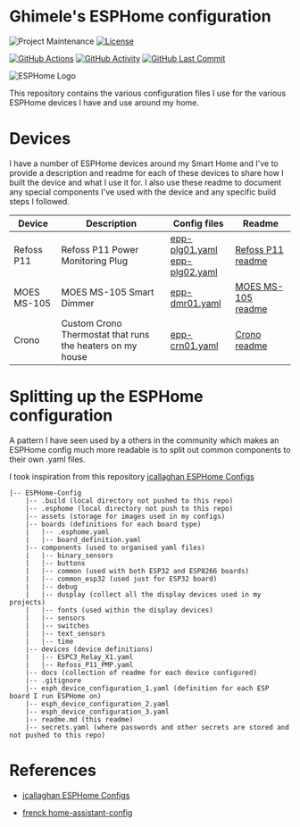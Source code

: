 # Ghimele's ESPHome configuration

![Project Maintenance][maintenance-shield]
[![License][license-shield]](LICENSE)

[![GitHub Actions][actions-shield]][actionci]
[![GitHub Activity][commits-shield]][commits]
[![GitHub Last Commit][last-commit-shield]][commits]

![ESPHome Logo](https://esphome.io/_images/logo-text.png)


This repository contains the various configuration files I use for the various ESPHome devices I have and use around my home.

# Devices
I have a number of ESPHome devices around my Smart Home and I've to provide a description and readme for each of these devices to share how I built the device and what I use it for. I also use these readme to document any special components I've used with the device and any specific build steps I followed.

| Device | Description | Config files | Readme |
|--------|-------------|--------------|--------|
| Refoss P11 | Refoss P11 Power Monitoring Plug |[epp-plg01.yaml](/epp-plg01.yaml)<br>[epp-plg02.yaml](/epp-plg01.yaml)| [Refoss P11 readme](docs/Refoss_P11.md)|
| MOES MS-105 | MOES MS-105 Smart Dimmer |[epp-dmr01.yaml](/epp-dmr01.yaml)| [MOES MS-105 readme](docs/Moes_MS-105.md)|
| Crono | Custom Crono Thermostat that runs the heaters on my house  |[epp-crn01.yaml](/epp-crn01.yaml)| [Crono readme](docs/Crono.md)|

# Splitting up the ESPHome configuration

A pattern I have seen used by a others in the community which makes an ESPHome config much more readable is to split out common components to their own .yaml files. 

I took inspiration from this repository [jcallaghan ESPHome Configs](https://github.com/jcallaghan/esphome-config/tree/main)

```
|-- ESPHome-Config
    |-- .build (local directory not pushed to this repo)
    |-- .esphome (local directory not push to this repo)
    |-- assets (storage for images used in my configs)
    |-- boards (definitions for each board type)
    |   |-- .esphome.yaml
    |   |-- board_definition.yaml
    |-- components (used to organised yaml files)
    |   |-- binary_sensors
    |   |-- buttons
    |   |-- common (used with both ESP32 and ESP8266 boards)   
    |   |-- common_esp32 (used just for ESP32 board)
    |   |-- debug
    |   |-- dusplay (collect all the display devices used in my projects)
    |   |-- fonts (used within the display devices)
    |   |-- sensors
    |   |-- switches
    |   |-- text_sensors
    |   |-- time
    |-- devices (device definitions)
    |   |-- ESPC3_Relay_X1.yaml
    |   |-- Refoss_P11_PMP.yaml
    |-- docs (collection of readme for each device configured)
    |-- .gitignore
    |-- esph_device_configuration_1.yaml (definition for each ESP board I run ESPHome on)
    |-- esph_device_configuration_2.yaml
    |-- esph_device_configuration_3.yaml
    |-- readme.md (this readme)
    |-- secrets.yaml (where passwords and other secrets are stored and not pushed to this repo)
```

# References 
* [jcallaghan ESPHome Configs](https://github.com/jcallaghan/esphome-config/tree/main)

* [frenck home-assistant-config](https://github.com/frenck/home-assistant-config)


[actionci]: https://github.com/ghimele/esphome-config/actions/workflows/ESPHomeCI.yaml
[commits]: https://github.com/ghimele/esphome-config/commits/main

[maintenance-shield]: https://img.shields.io/maintenance/yes/2024?style=flat-square
[license-shield]: https://img.shields.io/github/license/ghimele/esphome-config?style=flat-square

[actions-shield]: https://img.shields.io/github/actions/workflow/status/ghimele/esphome-config/ESPHomeCI.yaml?style=flat-square&logo=github&label=EXPHome%20CI
[last-commit-shield]: https://img.shields.io/github/last-commit/ghimele/esphome-config?style=flat-square
[commits-shield]: https://img.shields.io/github/commit-activity/m/ghimele/esphome-config?style=flat-square